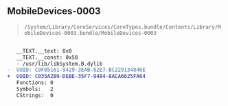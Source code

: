 ## MobileDevices-0003

> `/System/Library/CoreServices/CoreTypes.bundle/Contents/Library/MobileDevices-0003.bundle/MobileDevices-0003`

```diff

   __TEXT.__text: 0x0
   __TEXT.__const: 0x50
   - /usr/lib/libSystem.B.dylib
-  UUID: C9F05161-9429-3EAB-82E7-BC229134846E
+  UUID: C035A2B9-DEBE-35F7-9484-8ACA6625FA64
   Functions: 0
   Symbols:   2
   CStrings:  0

```
